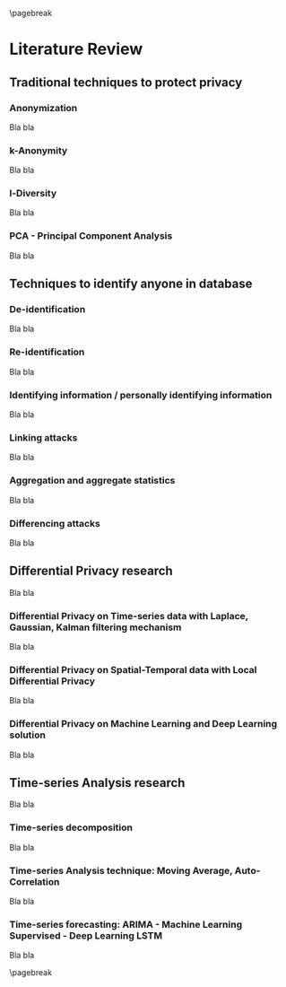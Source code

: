 \pagebreak

# Literature Review

## Traditional techniques to protect privacy

### Anonymization

Bla bla

### k-Anonymity

Bla bla

### l-Diversity

Bla bla

### PCA - Principal Component Analysis

Bla bla

## Techniques to identify anyone in database

### De-identification

Bla bla

### Re-identification

Bla bla

### Identifying information / personally identifying information

Bla bla

### Linking attacks

Bla bla

### Aggregation and aggregate statistics

Bla bla

### Differencing attacks

Bla bla

## Differential Privacy research

Bla bla

### Differential Privacy on Time-series data with Laplace, Gaussian, Kalman filtering mechanism

Bla bla

### Differential Privacy on Spatial-Temporal data with Local Differential Privacy

Bla bla

### Differential Privacy on Machine Learning and Deep Learning solution

Bla bla

## Time-series Analysis research

Bla bla

### Time-series decomposition

Bla bla

### Time-series Analysis technique: Moving Average, Auto-Correlation

Bla bla

### Time-series forecasting: ARIMA - Machine Learning Supervised - Deep Learning LSTM

Bla bla

\pagebreak